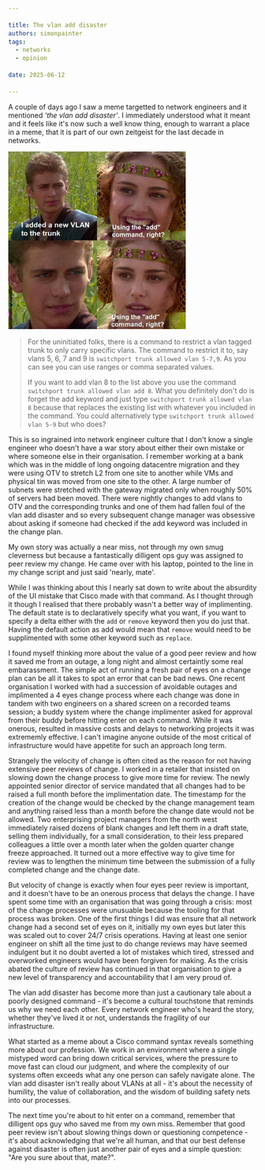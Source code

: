 ```yaml
---

title: The vlan add disaster
authors: simonpainter
tags:
  - networks
  - opinion

date: 2025-06-12

---
```


A couple of days ago I saw a meme targetted to network engineers and it mentioned *'the vlan add disaster'*. I immediately understood what it meant and it feels like it's now such a well know thing, enough to warrant a place in a meme, that it is part of our own zeitgeist for the last decade in networks.
<!-- truncate -->

![Adding a vlan to a trunk](img/vlan-add.png)

> For the uninitiated folks, there is a command to restrict a vlan tagged trunk
> to only carry specific vlans. The command to restrict it to, say vlans 5, 6, 7 and 9 is
> `switchport trunk allowed vlan 5-7,9`. As you can see you can use ranges or comma separated
> values.
>
> If you want to add vlan 8 to the list above you use the command
> `switchport trunk allowed vlan add 8`. What you definitely don't do is forget the add
> keyword and just type `switchport trunk allowed vlan 8` because that replaces the
> existing list with whatever you included in the command. You could alternatively type
> `switchport trunk allowed vlan 5-9` but who does?

This is so ingrained into network engineer culture that I don't know a single engineer who doesn't have a war story about either their own mistake or where someone else in their organisation. I remember working at a bank which was in the middle of long ongoing datacentre migration and they were using OTV to stretch L2 from one site to another while VMs and physical tin was moved from one site to the other. A large number of subnets were stretched with the gateway migrated only when roughly 50% of servers had been moved. There were nightly changes to add vlans to OTV and the corresponding trunks and one of them had fallen foul of the vlan add disaster and so every subsequent change manager was obsessive about asking if someone had checked if the add keyword was included in the change plan.

My own story was actually a near miss, not through my own smug cleverness but because a fantastically dilligent ops guy was assigned to peer review my change. He came over with his laptop, pointed to the line in my change script and just said 'nearly, mate'.

While I was thinking about this I nearly sat down to write about the absurdity of the UI mistake that Cisco made with that command. As I thought through it though I realised that there probably wasn't a better way of implimenting. The default state is to declaratively specify what you want, if you want to specify a delta either with the `add` or `remove` keyword then you do just that. Having the default action as add would mean that `remove` would need to be supplimented with some other keyword such as `replace`.

I found myself thinking more about the value of a good peer review and how it saved me from an outage, a long night and almost certaintly some real embarassment. The simple act of running a fresh pair of eyes on a change plan can be all it takes to spot an error that can be bad news. One recent organisation I worked with had a succession of avoidable outages and implimented a 4 eyes change process where each change was done in tandem with two engineers on a shared screen on a recorded teams session; a buddy system where the change implimenter asked for approval from their buddy before hitting enter on each command. While it was onerous, resulted in massive costs and delays to networking projects it was extrememly effective. I can't imagine anyone outside of the most critical of infrastructure would have appetite for such an approach long term.

Strangely the velocity of change is often cited as the reason for not having extensive peer reviews of change. I worked in a retailer that insisted on slowing down the change process to give more time for review. The newly appointed senior director of service mandated that all changes had to be raised a full month before the implimentation date. The timestamp for the creation of the change would be checked by the change management team and anything raised less than a month before the change date would not be allowed. Two enterprising project managers from the north west immediately raised dozens of blank changes and left them in a draft state, selling them individually, for a small consideration, to their less prepared colleagues a little over a month later when the golden quarter change freeze approached. It turned out a more effective way to give time for review was to lengthen the minimum time between the submission of a fully completed change and the change date.

But velocity of change is exactly when four eyes peer review is important, and it doesn't have to be an onerous process that delays the change. I have spent some time with an organisation that was going through a crisis: most of the change processes were unusuable because the tooling for that process was broken. One of the first things I did was ensure that all network change had a second set of eyes on it, initially my own eyes but later this was scaled out to cover 24/7 crisis operations. Having at least one senior engineer on shift all the time just to do change reviews may have seemed indulgent but it no doubt averted a lot of mistakes which tired, stressed and overworked engineers would have been forgiven for making. As the crisis abated the culture of review has continued in that organisation to give a new level of transparency and accountability that I am very proud of.

The vlan add disaster has become more than just a cautionary tale about a poorly designed command - it's become a cultural touchstone that reminds us why we need each other. Every network engineer who's heard the story, whether they've lived it or not, understands the fragility of our infrastructure.

What started as a meme about a Cisco command syntax reveals something more about our profession. We work in an environment where a single mistyped word can bring down critical services, where the pressure to move fast can cloud our judgment, and where the complexity of our systems often exceeds what any one person can safely navigate alone. The vlan add disaster isn't really about VLANs at all - it's about the necessity of humility, the value of collaboration, and the wisdom of building safety nets into our processes.

The next time you're about to hit enter on a command, remember that dilligent ops guy who saved me from my own miss. Remember that good peer review isn't about slowing things down or questioning competence - it's about acknowledging that we're all human, and that our best defense against disaster is often just another pair of eyes and a simple question: "Are you sure about that, mate?".
